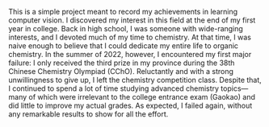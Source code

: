 This is a simple project meant to record my achievements in learning computer vision. I discovered my interest in this field at the end of my first year in college. 
Back in high school, I was someone with wide-ranging interests, and I devoted much of my time to chemistry. At that time, I was naive enough to believe that I could dedicate my entire life to organic chemistry. In the summer of 2022, however, I encountered my first major failure: I only received the third prize in my province during the 38th Chinese Chemistry Olympiad (CChO).
Reluctantly and with a strong unwillingness to give up, I left the chemistry competition class. Despite that, I continued to spend a lot of time studying advanced chemistry topics—many of which were irrelevant to the college entrance exam (Gaokao) and did little to improve my actual grades.
As expected, I failed again, without any remarkable results to show for all the effort.
